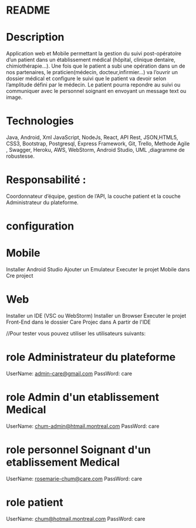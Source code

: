 # README #
# Description

Application web et Mobile permettant la gestion du suivi post-opératoire d’un patient dans un établissement médical (hôpital, clinique dentaire, chimiothérapie…). Une fois que le patient a subi une opération dans un de nos partenaires, le praticien(médecin, docteur,infirmier…) va l’ouvrir un dossier médical et configure le suivi que le patient va devoir selon l’amplitude défini par le médecin. Le patient pourra repondre au suivi ou communiquer avec le personnel soignant en envoyant un message text ou image.

# Technologies 
Java, Android, Xml JavaScript, NodeJs, React, API Rest, JSON,HTML5, CSS3, Bootstrap, Postgresql, Express Framework, Git, Trello, Methode Agile , Swagger, Heroku, AWS, WebStorm, Android Studio, UML ,diagramme de robustesse.
# Responsabilité  : 
Coordonnateur d’équipe, gestion de l’API, la couche patient et la couche Administrateur du plateforme.


# configuration

# Mobile
Installer Android Studio
Ajouter un Emulateur
Executer le projet Mobile dans Cre project

# Web
Installer un IDE  (VSC ou WebStorm) 
Installer un Browser 
Executer le projet Front-End dans le dossier Care Projec dans A partir de l'IDE

//Pour tester vous pouvez utiliser  les utilisateurs  suivants:

# role Administrateur du plateforme 
UserName: admin-care@gmail.com
PassWord: care

# role Admin d'un etablissement Medical 
UserName: chum-admin@htmail.montreal.com
PassWord: care

# role personnel Soignant d'un etablissement Medical 
UserName: rosemarie-chum@care.com
PassWord: care

# role patient
UserName: chum@hotmail.montreal.com
PassWord: care
